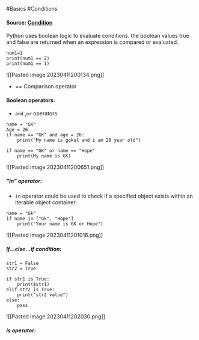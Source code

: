 #Basics #Conditions

#### Source: [Condition](https://www.learnpython.org/en/Conditions)

Python uses boolean logic to evaluate conditions. the boolean values true and false are returned when an expression is compared or evaluated.

```
num1=1
print(num1 == 2)
print(num1 == 1)
```
![[Pasted image 20230411200134.png]]

* == Comparison operator

#### Boolean operators:

* `and` ,`or` operators

```
name = "GK"
Age = 26
if name == "GK" and age = 26:
    print("My name is gokul and i am 26 year old")

if name == "GK" or name == "Hope"
    print(My name is GK)
```

![[Pasted image 20230411200651.png]]

##### "in" operator:
* `in` operator could be used to check if a specified object exists within an iterable object container.

```
name = "Gk"
if name in ["Gk", "Hope"]
    print("Your name is GK or Hope")
```

![[Pasted image 20230411201016.png]]

##### If...else...if condition:

```
str1 = False
str2 = True

if str1 is True:
    print($str1)
elif str2 is True:
    print("str2 value")
else:
	pass
```

![[Pasted image 20230411202030.png]]

##### is operator:
